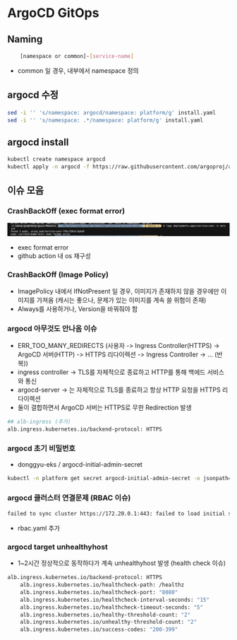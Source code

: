 # ArgoCD GitOps

## Naming

```sh
    [namespace or common]-[service-name]
```

- common 일 경우, 내부에서 namespace 정의

## argocd 수정

```sh
sed -i '' 's/namespace: argocd/namespace: platform/g' install.yaml
sed -i '' 's/namespace: .*/namespace: platform/g' install.yaml

```

## argocd install

```sh
kubectl create namespace argocd
kubectl apply -n argocd -f https://raw.githubusercontent.com/argoproj/argo-cd/stable/manifests/install.yaml
```

## 이슈 모음

### CrashBackOff (exec format error)
![cr](../public/cr-1.png)

- exec format error 
- github action 내 os 재구성

### CrashBackOff (Image Policy)

- ImagePolicy 내에서 IfNotPresent 일 경우, 이미지가 존재하지 않을 경우에만 이미지를 가져옴 (캐시는 좋으나, 문제가 있는 이미지를 계속 쓸 위험이 존재)
- Always를 사용하거나, Version을 바꿔줘야 함

### argocd 아무것도 안나옴 이슈 

- ERR_TOO_MANY_REDIRECTS (사용자 -> Ingress Controller(HTTPS) -> ArgoCD 서버(HTTP) -> HTTPS 리다이렉션 -> Ingress Controller -> ... (반복))
- ingress controller -> TLS를 자체적으로 종료하고 HTTP를 통해 백에드 서비스와 통신
- argocd-server -> 는 자체적으로 TLS를 종료하고 항상 HTTP 요청을 HTTPS 리다이렉션
- 둘이 결합하면서 ArgoCD 서버는 HTTPS로 무한 Redirection 발생

```sh
## alb-ingress (추가)
alb.ingress.kubernetes.io/backend-protocol: HTTPS
```

### argocd 초기 비밀번호

- donggyu-eks / argocd-initial-admin-secret

```sh
kubectl -n platform get secret argocd-initial-admin-secret -o jsonpath="{.data.password}" | base64 -d
```

### argocd 클러스터 연결문제 (RBAC 이슈)

```sh
failed to sync cluster https://172.20.0.1:443: failed to load initial state of resource Namespace: namespaces is forbidden: User "system:serviceaccount:platform:argocd-application-controller" cannot list resource "namespaces" in API group "" at the cluster scope
```

- rbac.yaml 추가

### argocd target unhealthyhost

- 1~2시간 정상적으로 동작하다가 계속 unhealthyhost 발생 (health check 이슈)

```sh
alb.ingress.kubernetes.io/backend-protocol: HTTPS
    alb.ingress.kubernetes.io/healthcheck-path: /healthz
    alb.ingress.kubernetes.io/healthcheck-port: "8080"
    alb.ingress.kubernetes.io/healthcheck-interval-seconds: "15"
    alb.ingress.kubernetes.io/healthcheck-timeout-seconds: "5"
    alb.ingress.kubernetes.io/healthy-threshold-count: "2"
    alb.ingress.kubernetes.io/unhealthy-threshold-count: "2"
    alb.ingress.kubernetes.io/success-codes: "200-399"
```